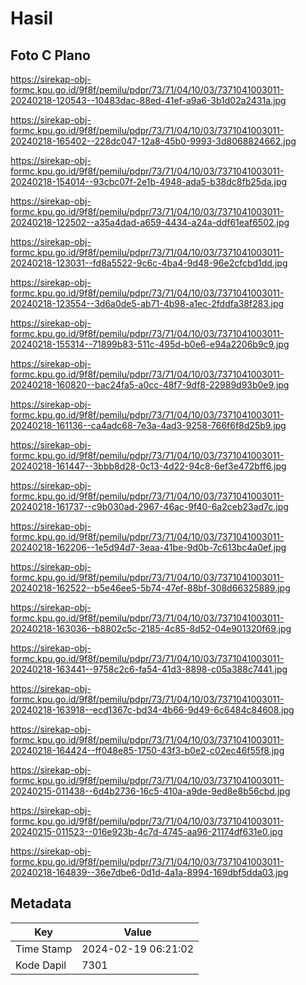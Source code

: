 # Hasil

## Foto C Plano

https://sirekap-obj-formc.kpu.go.id/9f8f/pemilu/pdpr/73/71/04/10/03/7371041003011-20240218-120543--10483dac-88ed-41ef-a9a6-3b1d02a2431a.jpg

https://sirekap-obj-formc.kpu.go.id/9f8f/pemilu/pdpr/73/71/04/10/03/7371041003011-20240218-165402--228dc047-12a8-45b0-9993-3d8068824662.jpg

https://sirekap-obj-formc.kpu.go.id/9f8f/pemilu/pdpr/73/71/04/10/03/7371041003011-20240218-154014--93cbc07f-2e1b-4948-ada5-b38dc8fb25da.jpg

https://sirekap-obj-formc.kpu.go.id/9f8f/pemilu/pdpr/73/71/04/10/03/7371041003011-20240218-122502--a35a4dad-a659-4434-a24a-ddf61eaf6502.jpg

https://sirekap-obj-formc.kpu.go.id/9f8f/pemilu/pdpr/73/71/04/10/03/7371041003011-20240218-123031--fd8a5522-9c6c-4ba4-9d48-96e2cfcbd1dd.jpg

https://sirekap-obj-formc.kpu.go.id/9f8f/pemilu/pdpr/73/71/04/10/03/7371041003011-20240218-123554--3d6a0de5-ab71-4b98-a1ec-2fddfa38f283.jpg

https://sirekap-obj-formc.kpu.go.id/9f8f/pemilu/pdpr/73/71/04/10/03/7371041003011-20240218-155314--71899b83-511c-495d-b0e6-e94a2206b9c9.jpg

https://sirekap-obj-formc.kpu.go.id/9f8f/pemilu/pdpr/73/71/04/10/03/7371041003011-20240218-160820--bac24fa5-a0cc-48f7-9df8-22989d93b0e9.jpg

https://sirekap-obj-formc.kpu.go.id/9f8f/pemilu/pdpr/73/71/04/10/03/7371041003011-20240218-161136--ca4adc68-7e3a-4ad3-9258-766f6f8d25b9.jpg

https://sirekap-obj-formc.kpu.go.id/9f8f/pemilu/pdpr/73/71/04/10/03/7371041003011-20240218-161447--3bbb8d28-0c13-4d22-94c8-6ef3e472bff6.jpg

https://sirekap-obj-formc.kpu.go.id/9f8f/pemilu/pdpr/73/71/04/10/03/7371041003011-20240218-161737--c9b030ad-2967-46ac-9f40-6a2ceb23ad7c.jpg

https://sirekap-obj-formc.kpu.go.id/9f8f/pemilu/pdpr/73/71/04/10/03/7371041003011-20240218-162206--1e5d94d7-3eaa-41be-9d0b-7c613bc4a0ef.jpg

https://sirekap-obj-formc.kpu.go.id/9f8f/pemilu/pdpr/73/71/04/10/03/7371041003011-20240218-162522--b5e46ee5-5b74-47ef-88bf-308d66325889.jpg

https://sirekap-obj-formc.kpu.go.id/9f8f/pemilu/pdpr/73/71/04/10/03/7371041003011-20240218-163036--b8802c5c-2185-4c85-8d52-04e901320f69.jpg

https://sirekap-obj-formc.kpu.go.id/9f8f/pemilu/pdpr/73/71/04/10/03/7371041003011-20240218-163441--9758c2c6-fa54-41d3-8898-c05a388c7441.jpg

https://sirekap-obj-formc.kpu.go.id/9f8f/pemilu/pdpr/73/71/04/10/03/7371041003011-20240218-163918--ecd1367c-bd34-4b66-9d49-6c6484c84608.jpg

https://sirekap-obj-formc.kpu.go.id/9f8f/pemilu/pdpr/73/71/04/10/03/7371041003011-20240218-164424--ff048e85-1750-43f3-b0e2-c02ec46f55f8.jpg

https://sirekap-obj-formc.kpu.go.id/9f8f/pemilu/pdpr/73/71/04/10/03/7371041003011-20240215-011438--6d4b2736-16c5-410a-a9de-9ed8e8b56cbd.jpg

https://sirekap-obj-formc.kpu.go.id/9f8f/pemilu/pdpr/73/71/04/10/03/7371041003011-20240215-011523--016e923b-4c7d-4745-aa96-21174df631e0.jpg

https://sirekap-obj-formc.kpu.go.id/9f8f/pemilu/pdpr/73/71/04/10/03/7371041003011-20240218-164839--36e7dbe6-0d1d-4a1a-8994-169dbf5dda03.jpg


## Metadata

| Key        | Value               |
| ---------- | ------------------- |
| Time Stamp | 2024-02-19 06:21:02 |
| Kode Dapil | 7301                |



